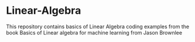 # Linear-Algebra 
This repository contains basics of Linear Algebra coding examples from the book  Basics of Linear algebra for machine learning from Jason Brownlee
## 
